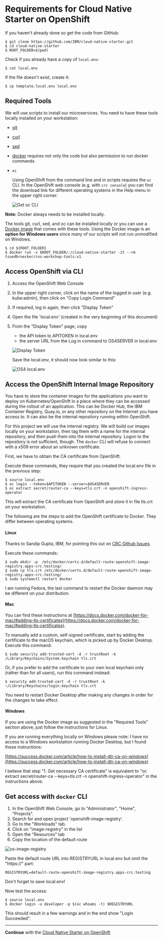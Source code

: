 # Requirements for Cloud Native Starter on OpenShift

If you haven't already done so get the code from GitHub:

```
$ git clone https://github.com/IBM/cloud-native-starter.git
$ cd cloud-native-starter
$ ROOT_FOLDER=$(pwd) 
```

Check if you already have a copy of `local.env`:

```
$ cat local.env
```

If the file doesn't exist, create it:

```
$ cp template.local.env local.env 
```

## Required Tools

We will use scripts to install our microservices. You need to have these tools locally installed on your workstation:

* [git](https://git-scm.com/book/en/v2/Getting-Started-Installing-Git) 
* [curl](https://curl.haxx.se/download.html)
* [sed](https://www.gnu.org/software/sed/)
* [docker](https://docs.docker.com/install/) requires not only the code but also permission to run docker commands
* `oc`

    Using OpenShift from the command line and in scripts requires the `oc` CLI. In the OpenShift web console (e.g. with `crc console`) you can find the download link for different operating systems in the Help menu in the upper right corner:

    ![Get oc CLI](../images/get-oc-cli.png)

**Note:** Docker always needs to be installed locally. 

The tools git, curl, sed, and oc can be installed locally or you can use a [Docker image](https://github.com/IBM/cloud-native-starter/blob/master/workshop-one-service/1-prereqs.md#tools) that comes with these tools. Using the Docker image is an **option for Windows users** since many of our scripts will not run unmodified on Windows.

```
$ cd ${ROOT_FOLDER}
$ docker run -v $ROOT_FOLDER/:/cloud-native-starter -it --rm tsuedbroecker/cns-workshop-tools:v1
```

## Access OpenShift via CLI

1. Access the OpenShift Web Console
2. In the upper right corner, click on the name of the logged in user (e.g. kube:admin), then click on "Copy Login Command"
3. If required, log in again, then click "Display Token"
4. Open the file 'local.env' (created in the very beginning of this document)
5. From the "Display Token" page, copy
   * the API token to APITOKEN in local.env
   * the server URL from the Log in command to OS4SERVER in local.env

   ![Display Token](../images/displaytoken.png)
   
   Save the local.env, it should now look similar to this:

   ![OS4 local.env](../images/os4-localenv.png)

## Access the OpenShift Internal Image Repository

You have to store the container images for the applications you want to deploy on Kubernetes/OpenShift in a place where they can be accessed during the rollout of an application. This can be Docker Hub, the IBM Container Registry, Quay.io, or any other repository on the Internet you have access to. It can also be the internal repository running within OpenShift.

For this project we will use the internal registry. We will build our images locally on your workstation, then tag them with a name for the internal repository, and then push them into the internal repository. Logon to the repository is not sufficient, though. The `docker` CLI will refuse to connect with a x509 error about an unknown certificate.

First, we have to obtain the CA certificate from OpenShift.

Execute these commands, they require that you created the local.env file in the previous step:

```
$ source local.env
$ oc login --token=$APITOKEN --server=$OS4SERVER
$ oc extract secret/router-ca --keys=tls.crt -n openshift-ingress-operator
```

This will extract the CA certificate from OpenShift and store it in file tls.crt on your workstation.

The following are the steps to add the OpenShift certificate to Docker. They differ between operating systems. 

#### Linux

Thanks to Sandip Gupta, IBM, for pointing this out on [CRC Github Issues](https://github.com/code-ready/crc/issues/775).

Execute these commands:

```
$ sudo mkdir -p  /etc/docker/certs.d/default-route-openshift-image-registry.apps-crc.testing/
$ sudo cp tls.crt /etc/docker/certs.d/default-route-openshift-image-registry.apps-crc.testing/
$ sudo systemctl restart docker
```

I am running Fedora, the last command to restart the Docker daemon may be different on your distribution.

#### Mac

You can find these instructions at [https://docs.docker.com/docker-for-mac/#adding-tls-certificates](https://docs.docker.com/docker-for-mac/#adding-tls-certificates).

To manually add a custom, self-signed certificate, start by adding the certificate to the macOS keychain, which is picked up by Docker Desktop. Execute this command:

```
$ sudo security add-trusted-cert -d -r trustRoot -k /Library/Keychains/System.keychain tls.crt
```

Or, if you prefer to add the certificate to your own local keychain only (rather than for all users), run this command instead:

```
$ security add-trusted-cert -d -r trustRoot -k ~/Library/Keychains/login.keychain tls.crt
```

You need to restart Docker Desktop after making any changes in order for the changes to take effect.

#### Windows

If you are using the Docker image as suggested in the "Required Tools" section above, just follow the instructions for Linux.

If you are running everything locally on Windows please note: I have no access to a Windows workstation running Docker Desktop, but I found these instructions:

[https://success.docker.com/article/how-to-install-dtr-ca-on-windows](https://success.docker.com/article/how-to-install-dtr-ca-on-windows)

I believe that step "1. Get necessary CA certificate" is equivalent to "oc extract secret/router-ca --keys=tls.crt -n openshift-ingress-operator" in the instructions above.

## Get access with `docker` CLI

1. In the OpenShift Web Console, go to "Administrator", "Home", "Projects". 
2. Search for and open project 'openshift-image-registry'.
3. Go to the "Workloads" tab.
4. Click on "image-registry" in the list
5. Open the "Resources" tab
6. Copy the location of the default route

![os-image-registry](../images/os-image-registry.png)

Paste the default route URL into REGISTRYURL in local.env but omit the "https://" part:

```
REGISTRYURL=default-route-openshift-image-registry.apps-crc.testing
```

Don't forget to save local.env!

Now test the access:

```
$ source local.env
$ docker login -u developer -p $(oc whoami -t) $REGISTRYURL
```

This should result in a few warnings and in the end show "Login Succeeded".

---


**Continue** with the [Cloud Native Starter on OpenShift](OS4Deployment.md)